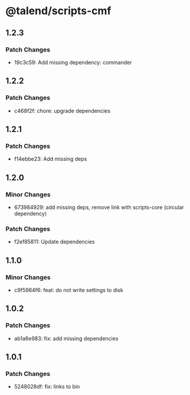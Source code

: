 # @talend/scripts-cmf

## 1.2.3

### Patch Changes

- 19c3c59: Add missing dependency: commander

## 1.2.2

### Patch Changes

- c468f2f: chore: upgrade dependencies

## 1.2.1

### Patch Changes

- f14ebbe23: Add missing deps

## 1.2.0

### Minor Changes

- 673984929: add missing deps, remove link with scripts-core (circular dependency)

### Patch Changes

- f2ef85811: Update dependencies

## 1.1.0

### Minor Changes

- c9f5964f6: feat: do not write settings to disk

## 1.0.2

### Patch Changes

- ab1a6e983: fix: add missing dependencies

## 1.0.1

### Patch Changes

- 5248028df: fix: links to bin
